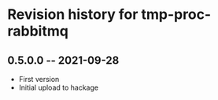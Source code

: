 # Revision history for tmp-proc-rabbitmq

## 0.5.0.0 -- 2021-09-28

* First version
* Initial upload to hackage
